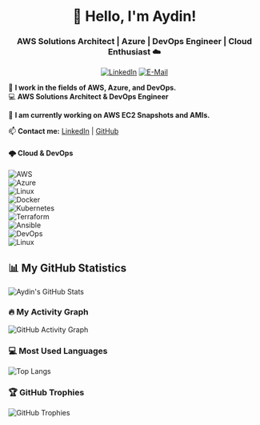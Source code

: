 <h1 align="center">👋 Hello, I'm Aydin!</h1>  
<h3 align="center">AWS Solutions Architect | Azure | DevOps Engineer | Cloud Enthusiast ☁️</h3>  

<p align="center">
  <a href="https://www.linkedin.com/in/aydin-donmez/"><img src="https://img.shields.io/badge/LinkedIn-%230077B5?style=for-the-badge&logo=linkedin&logoColor=white" alt="LinkedIn"></a>
  <a href="mailto:aydndnmz@example.com"><img src="https://img.shields.io/badge/Email-%23D14836?style=for-the-badge&logo=gmail&logoColor=white" alt="E-Mail"></a>
</p>


🚀 **I work in the fields of AWS, Azure, and DevOps.**  
💻 **AWS Solutions Architect & DevOps Engineer**


🌱 **I am currently working on AWS EC2 Snapshots and AMIs.**  

📫 **Contact me:** [LinkedIn](https://www.linkedin.com/in/aydndnmz/) | [GitHub](https://github.com/aydndnmz) 

#### **🌩️ Cloud & DevOps**  
![AWS](https://img.shields.io/badge/AWS-%23FF9900?style=for-the-badge&logo=amazon-aws&logoColor=white)  
![Azure](https://img.shields.io/badge/Azure-%230072C6?style=for-the-badge&logo=microsoftazure&logoColor=white)  
![Linux](https://img.shields.io/badge/Linux-FCC624?style=for-the-badge&logo=linux&logoColor=black)  
![Docker](https://img.shields.io/badge/Docker-%230db7ed?style=for-the-badge&logo=docker&logoColor=white)  
![Kubernetes](https://img.shields.io/badge/Kubernetes-%23326CE5?style=for-the-badge&logo=kubernetes&logoColor=white)  
![Terraform](https://img.shields.io/badge/Terraform-623CE4?style=for-the-badge&logo=terraform&logoColor=white)  
![Ansible](https://img.shields.io/badge/Ansible-%23EE0000?style=for-the-badge&logo=ansible&logoColor=white)  
![DevOps](https://img.shields.io/badge/DevOps-%230077B5.svg?style=for-the-badge&logo=devops&logoColor=white)  
![Linux](https://img.shields.io/badge/Linux-FCC624?style=for-the-badge&logo=linux&logoColor=black)

## 📊 My GitHub Statistics

![Aydin's GitHub Stats](https://github-readme-stats.vercel.app/api?username=aydndnmz&show_icons=true&hide_title=true&hide=prs&count_private=true&theme=radical)

### 🔥 My Activity Graph

![GitHub Activity Graph](https://github-readme-activity-graph.vercel.app/graph?username=aydndnmz&theme=radical)

### 💻 Most Used Languages  

![Top Langs](https://github-readme-stats.vercel.app/api/top-langs/?username=aydndnmz&layout=compact&theme=radical)


### 🏆 GitHub Trophies  
![GitHub Trophies](https://github-profile-trophy.vercel.app/?username=aydndnmz&theme=radical&no-frame=true&no-bg=true&margin-w=4)
